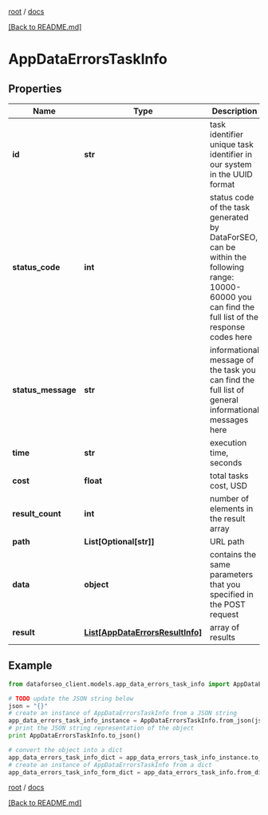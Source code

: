 [root](./../ "root") / [docs](./ "docs")

[[Back to README.md]](./../README.md "[Back to README.md]")

# AppDataErrorsTaskInfo

## Properties

Name | Type | Description | Notes
------------ | ------------- | ------------- | -------------
**id** | **str** | task identifier unique task identifier in our system in the UUID format | [optional]
**status_code** | **int** | status code of the task generated by DataForSEO, can be within the following range: 10000-60000 you can find the full list of the response codes here | [optional]
**status_message** | **str** | informational message of the task you can find the full list of general informational messages here | [optional]
**time** | **str** | execution time, seconds | [optional]
**cost** | **float** | total tasks cost, USD | [optional]
**result_count** | **int** | number of elements in the result array | [optional]
**path** | **List[Optional[str]]** | URL path | [optional]
**data** | **object** | contains the same parameters that you specified in the POST request | [optional]
**result** | [**List[AppDataErrorsResultInfo]**](AppDataErrorsResultInfo.md) | array of results | [optional]

## Example

```python
from dataforseo_client.models.app_data_errors_task_info import AppDataErrorsTaskInfo

# TODO update the JSON string below
json = "{}"
# create an instance of AppDataErrorsTaskInfo from a JSON string
app_data_errors_task_info_instance = AppDataErrorsTaskInfo.from_json(json)
# print the JSON string representation of the object
print AppDataErrorsTaskInfo.to_json()

# convert the object into a dict
app_data_errors_task_info_dict = app_data_errors_task_info_instance.to_dict()
# create an instance of AppDataErrorsTaskInfo from a dict
app_data_errors_task_info_form_dict = app_data_errors_task_info.from_dict(app_data_errors_task_info_dict)
```

  

[root](./../ "root") / [docs](./ "docs")

[[Back to README.md]](./../README.md "[Back to README.md]")